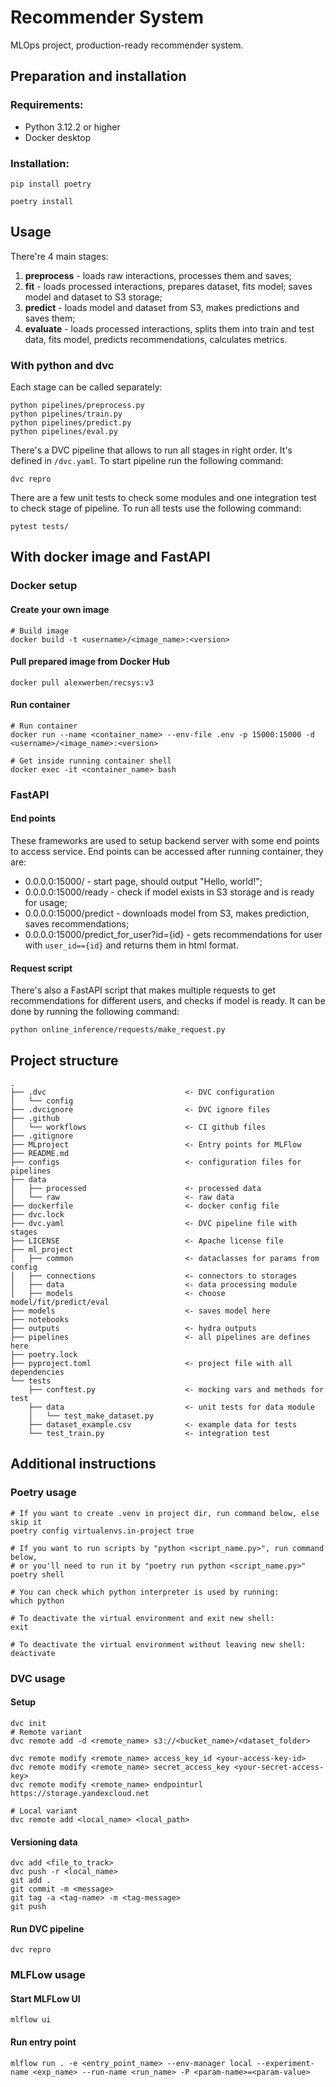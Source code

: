 # Recommender System
MLOps project, production-ready recommender system.

## Preparation and installation
### Requirements:

- Python 3.12.2 or higher
- Docker desktop

### Installation:
```
pip install poetry

poetry install
```

## Usage
There're 4 main stages: 
1. **preprocess** - loads raw interactions, processes them and saves;
2. **fit** - loads processed interactions, prepares dataset, fits model; saves model and dataset to S3 storage;
3. **predict** - loads model and dataset from S3, makes predictions and saves them;
4. **evaluate** - loads processed interactions, splits them into train and test data, fits model, predicts recommendations, calculates metrics.


### With python and dvc
Each stage can be called separately:
```
python pipelines/preprocess.py
python pipelines/train.py
python pipelines/predict.py
python pipelines/eval.py
```

There's a DVC pipeline that allows to run all stages in right order. It's defined in `/dvc.yaml`. To start pipeline run the following command:
```
dvc repro
```

There are a few unit tests to check some modules and one integration test to check stage of pipeline. To run all tests use the following command:
```
pytest tests/
```

## With docker image and FastAPI

### Docker setup
#### Create your own image
```
# Build image
docker build -t <username>/<image_name>:<version>
```

#### Pull prepared image from Docker Hub
```
docker pull alexwerben/recsys:v3
```

#### Run container
```
# Run container
docker run --name <container_name> --env-file .env -p 15000:15000 -d <username>/<image_name>:<version>

# Get inside running container shell
docker exec -it <container_name> bash
```

### FastAPI

#### End points
These frameworks are used to setup backend server with some end points to access service. End points can be accessed after running container, they are:

- 0.0.0.0:15000/ - start page, should output "Hello, world!";
- 0.0.0.0:15000/ready - check if model exists in S3 storage and is ready for usage;
- 0.0.0.0:15000/predict - downloads model from S3, makes prediction, saves recommendations;
- 0.0.0.0:15000/predict_for_user?id={id} - gets recommendations for user with `user_id=={id}` and returns them in html format.

#### Request script

There's also a FastAPI script that makes multiple requests to get recommendations for different users, and checks if model is ready. It can be done by running the following command:
```
python online_inference/requests/make_request.py
```

## Project structure
```
.
├── .dvc                               <- DVC configuration
│   └── config
├── .dvcignore                         <- DVC ignore files
├── .github
│   └── workflows                      <- CI github files
├── .gitignore
├── MLproject                          <- Entry points for MLFlow
├── README.md
├── configs                            <- configuration files for pipelines
├── data
│   ├── processed                      <- processed data
│   └── raw                            <- raw data
├── dockerfile                         <- docker config file
├── dvc.lock
├── dvc.yaml                           <- DVC pipeline file with stages
├── LICENSE                            <- Apache license file
├── ml_project
│   ├── common                         <- dataclasses for params from config
│   ├── connections                    <- connectors to storages
│   ├── data                           <- data processing module
│   ├── models                         <- choose model/fit/predict/eval
├── models                             <- saves model here
├── notebooks                           
├── outputs                            <- hydra outputs
├── pipelines                          <- all pipelines are defines here
├── poetry.lock
├── pyproject.toml                     <- project file with all dependencies
└── tests
    ├── conftest.py                    <- mocking vars and methods for test
    ├── data                           <- unit tests for data module
    │   └── test_make_dataset.py
    ├── dataset_example.csv            <- example data for tests
    └── test_train.py                  <- integration test
```

## Additional instructions

### Poetry usage
```
# If you want to create .venv in project dir, run command below, else skip it
poetry config virtualenvs.in-project true

# If you want to run scripts by "python <script_name.py>", run command below,
# or you'll need to run it by "poetry run python <script_name.py>"
poetry shell

# You can check which python interpreter is used by running:
which python

# To deactivate the virtual environment and exit new shell:
exit

# To deactivate the virtual environment without leaving new shell:
deactivate
```

### DVC usage

#### Setup
```
dvc init
# Remote variant
dvc remote add -d <remote_name> s3://<bucket_name>/<dataset_folder>

dvc remote modify <remote_name> access_key_id <your-access-key-id>
dvc remote modify <remote_name> secret_access_key <your-secret-access-key>
dvc remote modify <remote_name> endpointurl https://storage.yandexcloud.net

# Local variant
dvc remote add <local_name> <local_path>
```

#### Versioning data
```
dvc add <file_to_track>
dvc push -r <local_name>
git add .
git commit -m <message>
git tag -a <tag-name> -m <tag-message>
git push
```

#### Run DVC pipeline
```
dvc repro
```

### MLFLow usage

#### Start MLFLow UI

```
mlflow ui
```

#### Run entry point

```
mlflow run . -e <entry_point_name> --env-manager local --experiment-name <exp_name> --run-name <run_name> -P <param-name>=<param-value>
```
